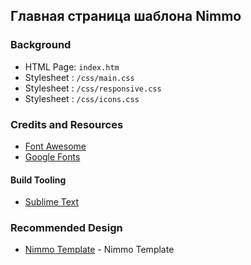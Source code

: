 ## Главная страница шаблона Nimmo

### Background

* HTML Page: `index.htm`
* Stylesheet : `/css/main.css`
* Stylesheet : `/css/responsive.css`
* Stylesheet : `/css/icons.css`

### Credits and Resources

* [Font Awesome](http://fontawesome.io/)
* [Google Fonts](http://www.google.com/fonts)

#### Build Tooling

* [Sublime Text](http://www.sublimetext.com/)

### Recommended Design

- [Nimmo Template](http://demos.casethemes.net/nimmo/) - Nimmo Template

